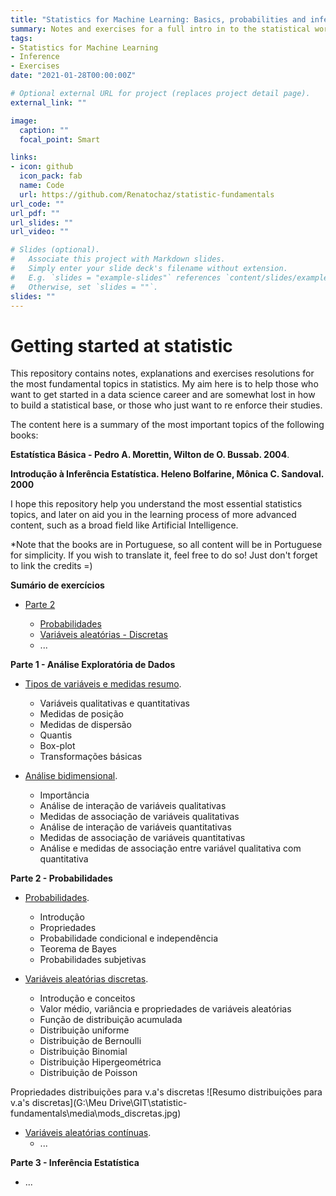 ```yaml
---
title: "Statistics for Machine Learning: Basics, probabilities and inference"
summary: Notes and exercises for a full intro in to the statistical world
tags: 
- Statistics for Machine Learning
- Inference
- Exercises 
date: "2021-01-28T00:00:00Z"

# Optional external URL for project (replaces project detail page).
external_link: ""

image:
  caption: ""
  focal_point: Smart

links:
- icon: github
  icon_pack: fab
  name: Code
  url: https://github.com/Renatochaz/statistic-fundamentals
url_code: ""
url_pdf: ""
url_slides: ""
url_video: ""

# Slides (optional).
#   Associate this project with Markdown slides.
#   Simply enter your slide deck's filename without extension.
#   E.g. `slides = "example-slides"` references `content/slides/example-slides.md`.
#   Otherwise, set `slides = ""`.
slides: ""
---
```

# Getting started at statistic

This repository contains notes, explanations and exercises resolutions for the most fundamental topics in statistics. My aim here is to help those who want to get started in a data science career and are somewhat lost in how to build a statistical base, or those who just want to re enforce their studies. 

The content here is a summary of the most important topics of the following books:

 **Estatística Básica - Pedro A. Morettin, Wilton de O. Bussab. 2004**. 

**Introdução à Inferência Estatística. Heleno Bolfarine, Mônica C. Sandoval. 2000**

I hope this repository help you understand the most essential statistics topics, and  later on aid you in the learning process of more advanced content, such as a broad field like Artificial Intelligence. 

*Note that the books are in Portuguese, so all content will be in Portuguese for simplicity. If you wish to translate it, feel free to do so! Just don't forget to link the credits =)



**Sumário de exercícios**

- [Parte 2](https://github.com/Renatochaz/statistic-fundamentals/blob/master/exercises/P2/)

  - [Probabilidades](https://github.com/Renatochaz/statistic-fundamentals/blob/master/exercises/P2/probabilidades.ipynb)
  - [Variáveis aleatórias - Discretas](https://github.com/Renatochaz/statistic-fundamentals/blob/master/exercises/P2/vas_discretas.ipynb)
  - ...

  

**Parte 1 - Análise Exploratória de Dados**

- [Tipos de variáveis e medidas resumo](https://github.com/Renatochaz/statistic-fundamentals/blob/master/P1-analise-exploratoria/variaveis-medidas.ipynb).
  - Variáveis qualitativas e quantitativas
  - Medidas de posição
  - Medidas de dispersão
  - Quantis
  - Box-plot
  - Transformações básicas

- [Análise bidimensional](https://github.com/Renatochaz/statistic-fundamentals/blob/master/P1-analise-exploratoria/analise-bidimensional.ipynb).
  - Importância
  - Análise de interação de variáveis qualitativas
  - Medidas de associação de variáveis qualitativas
  - Análise de interação de variáveis quantitativas
  - Medidas de associação de variáveis quantitativas
  - Análise e medidas de associação entre variável qualitativa com quantitativa


**Parte 2 - Probabilidades**

- [Probabilidades](https://github.com/Renatochaz/statistic-fundamentals/blob/master/P2-probabilidades/probabilidades.ipynb). 
  - Introdução
  - Propriedades
  - Probabilidade condicional e independência
  - Teorema de Bayes
  - Probabilidades subjetivas

- [Variáveis aleatórias discretas](https://github.com/Renatochaz/statistic-fundamentals/blob/master/P2-probabilidades/variaveis-aleatorias-discretas.ipynb).
  - Introdução e conceitos
  - Valor médio, variância e propriedades de variáveis aleatórias
  - Função de distribuição acumulada
  - Distribuição uniforme
  - Distribuição de Bernoulli
  - Distribuição Binomial
  - Distribuição Hipergeométrica
  - Distribuição de Poisson

Propriedades distribuições para v.a's discretas
![Resumo distribuições para v.a's discretas](G:\Meu Drive\GIT\statistic-fundamentals\media\mods_discretas.jpg)

- [Variáveis aleatórias contínuas](https://github.com/Renatochaz/statistic-fundamentals/blob/master/P2-probabilidades/variaveis-aleatorias-discretas.ipynb).
  - ...



**Parte 3 - Inferência Estatística**

- ...









